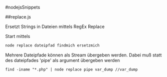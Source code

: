 #nodejsSnippets

##replace.js

Ersetzt Strings in Dateien mittels RegEx Replace

Start mittels
```html
node replace dateipfad findmich ersetzmich
```
Mehrere Dateipfade können als Stream übergeben werden.
Dabei muß statt des dateipfades 'pipe' als argument übergeben werden
```html
find -iname "*.php" | node replace pipe var_dump //var_dump
```
